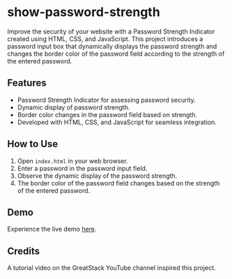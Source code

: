 # show-password-strength

Improve the security of your website with a Password Strength Indicator created using HTML, CSS, and JavaScript. This project introduces a password input box that dynamically displays the password strength and changes the border color of the password field according to the strength of the entered password.

## Features

- Password Strength Indicator for assessing password security.
- Dynamic display of password strength.
- Border color changes in the password field based on strength.
- Developed with HTML, CSS, and JavaScript for seamless integration.

## How to Use

1. Open `index.html` in your web browser.
2. Enter a password in the password input field.
3. Observe the dynamic display of the password strength.
4. The border color of the password field changes based on the strength of the entered password.

## Demo

Experience the live demo [here](https://chamindud.github.io/show-password-strength/).

## Credits

A tutorial video on the GreatStack YouTube channel inspired this project.
